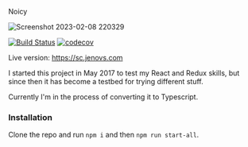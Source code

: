 Noicy


![Screenshot 2023-02-08 220329](https://user-images.githubusercontent.com/69758727/217592516-8ea402c0-20d4-41b3-bfcf-43b02eaed4cc.png)

[![Build Status](https://travis-ci.org/jenovs/spotify-clone.svg?branch=development)](https://travis-ci.org/jenovs/spotify-clone)
[![codecov](https://codecov.io/gh/jenovs/spotify-clone/branch/development/graph/badge.svg)](https://codecov.io/gh/jenovs/spotify-clone)

Live version: https://sc.jenovs.com

I started this project in May 2017 to test my React and Redux skills, but since then it has become a testbed for trying different stuff.

Currently I'm in the process of converting it to Typescript.

### Installation

Clone the repo and run `npm i` and then `npm run start-all`.
